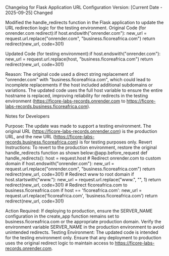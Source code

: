 Changelog for Flask Application URL Configuration
Version: [Current Date - 2025-09-25]
Changed

Modified the handle_redirects function in the Flask application to update the URL redirection logic for the testing environment.
Original Code (for onrender.com redirect):if host.endswith("onrender.com"):
    new_url = request.url.replace("onrender.com", "business.ficoreafrica.com")
    return redirect(new_url, code=301)


Updated Code (for testing environment):if host.endswith("onrender.com"):
    new_url = request.url.replace(host, "business.ficoreafrica.com")
    return redirect(new_url, code=301)


Reason: The original code used a direct string replacement of "onrender.com" with "business.ficoreafrica.com", which could lead to incomplete replacements if the host included additional subdomains or variations. The updated code uses the full host variable to ensure the entire hostname is replaced, improving reliability for redirects in the testing environment (https://ficore-labs-records.onrender.com to https://ficore-labs-records.business.ficoreafrica.com).

Notes for Developers

Purpose: The update was made to support a testing environment. The original URL (https://ficore-labs-records.onrender.com) is the production URL, and the new URL (https://ficore-labs-records.business.ficoreafrica.com) is for testing purposes only.
Revert Instructions: To revert to the production environment, restore the original handle_redirects function as shown below:@app.before_request
def handle_redirects():
    host = request.host
    # Redirect onrender.com to custom domain
    if host.endswith("onrender.com"):
        new_url = request.url.replace("onrender.com", "business.ficoreafrica.com")
        return redirect(new_url, code=301)
    # Redirect www to root domain
    if host.startswith("www."):
        new_url = request.url.replace("www.", "", 1)
        return redirect(new_url, code=301)
    # Redirect ficoreafrica.com to business.ficoreafrica.com
    if host == 'ficoreafrica.com':
        new_url = request.url.replace('ficoreafrica.com', 'business.ficoreafrica.com')
        return redirect(new_url, code=301)


Action Required: If deploying to production, ensure the SERVER_NAME configuration in the create_app function remains set to business.ficoreafrica.com or the appropriate production domain. Verify the environment variable SERVER_NAME in the production environment to avoid unintended redirects.
Testing Environment: The updated code is intended for the testing environment only. Ensure that any deployment to production uses the original redirect logic to maintain access to https://ficore-labs-records.onrender.com.

